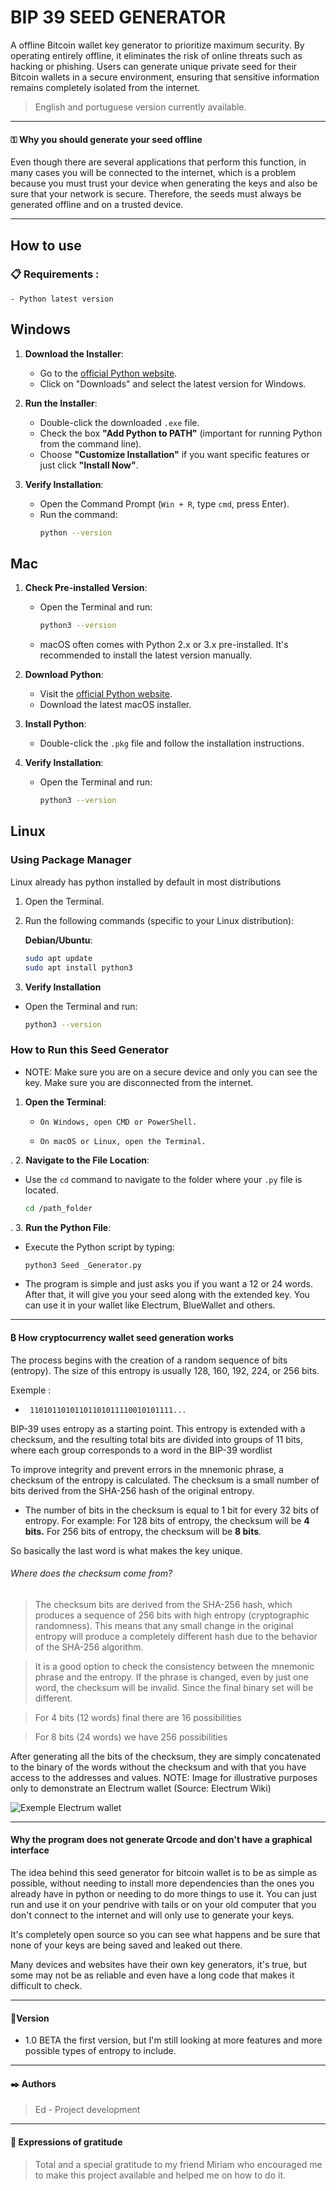 # BIP 39 SEED GENERATOR

A offline Bitcoin wallet key generator to prioritize maximum security. By operating entirely offline, it eliminates the risk of online threats such as hacking or phishing. Users can generate unique private seed for their Bitcoin wallets in a secure environment, ensuring that sensitive information remains completely isolated from the internet.

>English and portuguese version currently available.
---

#### ⚿ Why you should generate your seed offline

Even though there are several applications that perform this function, in many cases you will be connected to the internet, which is a problem because you must trust your device when generating the keys and also be sure that your network is secure. Therefore, the seeds must always be generated offline and on a trusted device.

---

## How to use

### 📋 Requirements :

    - Python latest version

## Windows

1. **Download the Installer**:  
   - Go to the [official Python website](https://www.python.org).
   - Click on "Downloads" and select the latest version for Windows.

2. **Run the Installer**:  
   - Double-click the downloaded `.exe` file.
   - Check the box **"Add Python to PATH"** (important for running Python from the command line).
   - Choose **"Customize Installation"** if you want specific features or just click **"Install Now"**.


3. **Verify Installation**:  
   - Open the Command Prompt (`Win + R`, type `cmd`, press Enter).
   - Run the command:  
     ```sh
     python --version
     ```


## Mac

1. **Check Pre-installed Version**:  
   - Open the Terminal and run:  
     ```sh
     python3 --version
     ```
   - macOS often comes with Python 2.x or 3.x pre-installed. It's recommended to install the latest version manually.

2. **Download Python**:  
   - Visit the [official Python website](https://www.python.org).
   - Download the latest macOS installer.

3. **Install Python**:  
   - Double-click the `.pkg` file and follow the installation instructions.

4. **Verify Installation**:  
   - Open the Terminal and run:  
     ```sh
     python3 --version
     ```


## Linux

### Using Package Manager
Linux already has python installed by default in most distributions
1. Open the Terminal.
2. Run the following commands (specific to your Linux distribution):

   **Debian/Ubuntu**:
   ```sh
   sudo apt update
   sudo apt install python3

3. **Verify Installation**
 - Open the Terminal and run:
     ```sh
     python3 --version


### How to Run this Seed Generator

- NOTE: Make sure you are on a secure device and only you can see the key. Make sure you are disconnected from the internet.
1. **Open the Terminal**:
   -     On Windows, open CMD or PowerShell. 
   -     On macOS or Linux, open the Terminal.

. 
2. **Navigate to the File Location**:
   - Use the `cd` command to navigate to the folder where your `.py` file is located.
     ```sh
     cd /path_folder
     ```

. 
3. **Run the Python File**:
   - Execute the Python script by typing:
     ```sh
     python3 Seed _Generator.py
     ```  

- The program is simple and just asks you if you want a 12 or 24 words.  
After that, it will give you your seed along with the extended key. You can use it in your wallet like Electrum, BlueWallet and others.
---

#### ₿ How cryptocurrency wallet seed generation works

The process begins with the creation of a random sequence of bits (entropy). The size of this entropy is usually 128, 160, 192, 224, or 256 bits.

Exemple : 

-      11010110101101101011110010101111...


BIP-39 uses entropy as a starting point. This entropy is extended with a checksum, and the resulting total bits are divided into groups of 11 bits, where each group corresponds to a word in the BIP-39 wordlist


To improve integrity and prevent errors in the mnemonic phrase, a checksum of the entropy is calculated. The checksum is a small number of bits derived from the SHA-256 hash of the original entropy. 

- The number of bits in the checksum is equal to 1 bit for every 32 bits of entropy. For example: For 128 bits of entropy, the checksum will be **4 bits.** For 256 bits of entropy, the checksum will be **8 bits**.

So basically the last word is what makes the key unique.

###### Where does the checksum come from?

> The checksum bits are derived from the SHA-256 hash, which produces a sequence of 256 bits with high entropy (cryptographic randomness). This means that any small change in the original entropy will produce a completely different hash due to the behavior of the SHA-256 algorithm.

> It is a good option to check the consistency between the mnemonic phrase and the entropy. If the phrase is changed, even by just one word, the checksum will be invalid. Since the final binary set will be different.

> For 4 bits (12 words) final there are 16 possibilities

>For 8 bits (24 words) we have 256 possibilities



After generating all the bits of the checksum, they are simply concatenated to the binary of the words without the checksum and with that you have access to the addresses and values.
NOTE: Image for illustrative purposes only to demonstrate an Electrum wallet (Source: Electrum Wiki)

![Exemple Electrum wallet](https://upload.wikimedia.org/wikipedia/commons/f/fc/Capture-Electrum.png)

---
#### Why the program does not generate Qrcode and don't have a graphical interface

The idea behind this seed generator for bitcoin wallet is to be as simple as possible, without needing to install more dependencies than the ones you already have in python or needing to do more things to use it. You can just run and use it on your pendrive with tails or on your old computer that you don't connect to the internet and will only use to generate your keys.

It's completely open source so you can see what happens and be sure that none of your keys are being saved and leaked out there.

Many devices and websites have their own key generators, it's true, but some may not be as reliable and even have a long code that makes it difficult to check.

---

#### 📌Version
- 1.0 BETA the first version, but I'm still looking at more features and more possible types of entropy to include.

---

#### ✒️ Authors

> Ed - Project development 

---
#### 🎁 Expressions of gratitude

>Total and a special gratitude to my friend Miriam who encouraged me to make this project available and helped me on how to do it.




